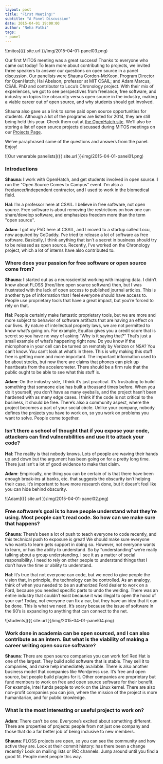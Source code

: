 ```yaml
---
layout: post
title: "First Meeting!"
subtitle: "A Panel Discussion"
date: 2015-04-01 19:00:00
author: "Neha Patki"
tags:
- panel
---
```

![mitos]({{ site.url }}/img/2015-04-01-panel03.png)

<p>
Our first MITOS meeting was a great success! Thanks to everyone who came out
today! To learn more about contributing to projects, we invited three speakers
to answer our questions on open source in a panel discussion. Our panelists were
Shauna Gordon-McKeon, Program Director for OpenHatch; Hal Abelson, professor at
MIT CSAIL; and Adam Marcus, CSAIL PhD and contributor to Locu’s Chronology
project. With their mix of experiences, we got to see perspectives from
freelance, free software, and industry on topics like obscurity versus open
source in the industry, making a viable career out of open source, and why
students should get involved.
</p>

<p>
Shauna also gave us a link to some paid open source opportunities for students.
Although a lot of the programs are listed for 2014, they are still being held
this year. Check them out at
<a href="https://openhatch.org/wiki/Opportunities">the OpenHatch site</a>.
We’ll also be storing a list of open source projects discussed during MITOS
meetings on our <a href="{{ site.baseurl }}/projects/">Projects Page</a>.
</p>

<p>
We’ve paraphrased some of the questions and answers from the panel. Enjoy!
</p>

![Our venerable panelists]({{ site.url }}/img/2015-04-01-panel01.png)

<h3>Introductions</h3>
<div>
<p>
<b>Shauna</b>: I work with OpenHatch, and get students involved in open source.
I run the "Open Source Comes to Campus" event. I’m also a
freelancer/independent contractor, and I used to work in the biomedical field.
</p>
<p>
<b>Hal</b>: I’m a professor here at CSAIL. I believe in free software, not open
source. Free software is about removing the restrictions on how one can
share/develop software, and emphasizes freedom more than the term "open
source".
</p>
<p>
<b>Adam</b>: I got my PhD here at CSAIL, and I moved to a startup called Locu,
now acquired by GoDaddy. I’ve tried to release a lot of software as free
software. Basically, I think anything that isn’t a secret in business should
try to be released as open source. Recently, I’ve worked on the Chronology
project, which a lot of interns have also contributed to.
</p>
</div>

<h3>Where does your passion for free software or open source come from?</h3>

<div>
<p>
<b>Shauna</b>: I started out as a neuroscientist working with imaging data. I
didn’t know about FLOSS (free/libre open source software) then, but I was
frustrated with the lack of open access to published journal articles. This is
another type of information that I feel everyone should have access to. People
use proprietary tools that have a great impact, but you’re forced to rely on
that.
</p>

<p>
<b>Hal</b>: People certainly make fantastic proprietary tools, but we are more
and more subject to behavior of software artifacts that are having an effect on
our lives. By nature of intellectual property laws, we are not permitted to
know what’s going on. For example, Equifax gives you a credit score that is
secret so you have no way of asking “Why is it saying that?” That’s just a
small example of what’s happening right now. Do you know if the microphone in
your cell can be turned on remotely by Verizon or NSA? You can’t know. You
can’t look at what’s in there. This is why making this stuff free is getting
more and more important. The important information used to be about stocks, but
now there are claims that phones can pick up heartbeats from the accelerometer.
There should be a firm rule that the public ought to be able to see what this
stuff is.
</p>

<p>
<b>Adam</b>: On the industry side, I think it’s just practical. It’s
frustrating to build something that someone else has built a thousand times
before. When you do it yourself, you don’t have as many eyeballs, and the
project hasn’t been hardened with as many edge cases. I think if the code is
not critical to the business, it should be free. There’s also a community
aspect, where the project becomes a part of your social circle. Unlike your
company, nobody defines the projects you have to work on, so you work on
problems you want to solve. People come together.
</p>
</div>

<h3> Isn’t there a school of thought that if you expose your code, attackers
can find vulnerabilities and use it to attack your code? </h3>
<div>
<p>
<b>Hal</b>: The reality is that nobody knows. Lots of people are waving their
hands up and down but the argument has been going on for a pretty long time.
There just isn’t a lot of good evidence to make that claim.
</p>

<p>
<b>Adam</b>: Empirically, one thing you can be certain of is that there have
been enough break-ins at banks, etc. that suggests the obscurity isn’t helping
their case. It’s important to have more research done, but it doesn’t feel like
you can hide behind obscurity.
</p>
</div>

![Adam]({{ site.url }}/img/2015-04-01-panel02.png)

<h3> Free software’s goal is to have people understand what they’re using.
Most people can’t read code. So how can we make sure that happens? </h3>

<div>
<p>
<b>Shauna</b>: There’s been a lot of push to teach everyone to code recently,
and this technical push to exposure is great! We should make sure everyone who
wants to learn gets support in doing so. However, not everyone wants to learn,
or has the ability to understand. So by “understanding” we’re really talking
about a group understanding. I see it as a matter of social responsibility. I
need to rely on other people to understand things that I don’t have the time or
ability to understand.
</p>

<p>
<b>Hal</b>: It’s true that not everyone can code, but we need to give people
the vision that, in principle, the technology can be controlled. As an analogy,
think of when you needed to be an authorized Ford dealer to work on a Ford,
because you needed specific parts to undo the welding. There was an entire
industry that couldn’t exist because it was illegal to open the hood of your
car! Today, not everyone can fix a car, but they have an idea that it can be
done. This is what we need. It’s scary because the issue of software in the
90’s is expanding to anything that can connect to the net.
</p>
</div>

![students]({{ site.url }}/img/2015-04-01-panel04.png)

<h3> Work done in academia can be open sourced, and I can also contribute as an
intern. But what is the viability of making a career writing open source
software?
</h3>

<div>
<p>
<b>Shauna</b>: There are open source companies you can work for! Red Hat is one
of the largest. They build solid software that is stable. They sell it to
companies, and make help immediately available. There is also another business
model that companies like Wordpress use. It’s free and open source, but people
build plugins for it. Other companies are proprietary but fund members to work
on free and open source software for their benefit. For example, Intel funds
people to work on the Linux kernel. There are also non-profit companies you can
join, where the mission of the project is more humanitarian, and for public
knowledge.
</p>
</div>

<h3>
What is the most interesting or useful project to work on?
</h3>

<div>
<p>
<b>Adam</b>: There can’t be one. Everyone’s excited about something different.
There are properties of projects: people from not just one company and those
that do a far better job of being inclusive to new members.
</p>

<p>
<b>Shauna</b>: FLOSS projects are open, so you can see the community and how
active they are. Look at their commit history: has there been a change
recently? Look on mailing lists or IRC channels. Jump around until you find a
good fit. People meet people this way.
</p>
</div>
